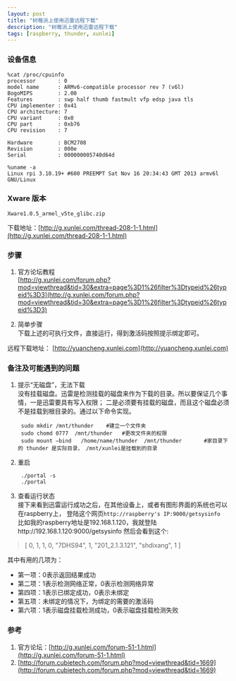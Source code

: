 ```yaml
---
layout: post
title: "树莓派上使用迅雷远程下载"
description: "树莓派上使用迅雷远程下载"
tags: [raspberry, thunder, xunlei]
---
```


### 设备信息

    %cat /proc/cpuinfo 
    processor       : 0
    model name      : ARMv6-compatible processor rev 7 (v6l)
    BogoMIPS        : 2.00
    Features        : swp half thumb fastmult vfp edsp java tls 
    CPU implementer : 0x41
    CPU architecture: 7
    CPU variant     : 0x0
    CPU part        : 0xb76
    CPU revision    : 7
    
    Hardware        : BCM2708
    Revision        : 000e
    Serial          : 000000005740d64d

    %uname -a
    Linux rpi 3.10.19+ #600 PREEMPT Sat Nov 16 20:34:43 GMT 2013 armv6l GNU/Linux

### Xware 版本
`Xware1.0.5_armel_v5te_glibc.zip`

下载地址：[http://g.xunlei.com/thread-208-1-1.html](http://g.xunlei.com/thread-208-1-1.html)

### 步骤
1. 官方论坛教程  
[http://g.xunlei.com/forum.php?mod=viewthread&tid=30&extra=page%3D1%26filter%3Dtypeid%26typeid%3D3](http://g.xunlei.com/forum.php?mod=viewthread&tid=30&extra=page%3D1%26filter%3Dtypeid%26typeid%3D3)

2. 简单步骤  
下载上述的可执行文件，直接运行，得到激活码按照提示绑定即可。

远程下载地址：
[http://yuancheng.xunlei.com](http://yuancheng.xunlei.com) 

### 备注及可能遇到的问题
1. 提示“无磁盘”，无法下载  
没有挂载磁盘。迅雷是检测挂载的磁盘来作为下载的目录。所以要保证几个事情，一是迅雷要具有写入权限；
二是必须要有挂载的磁盘，而且这个磁盘必须不是挂载到根目录的。通过以下命令实现。

        sudo mkdir /mnt/thunder    #建立一个文件夹
        sudo chomd 0777  /mnt/thunder   #更改文件夹的权限
        sudo mount –bind   /home/name/thunder  /mnt/thunder       #家目录下的 thunder 是实际目录， /mnt/xunlei是挂载到的目录

2. 重启

        ./portal -s
        ./portal

3. 查看运行状态  
接下来看到迅雷运行成功之后，在其他设备上，或者有图形界面的系统也可以在raspberry上，
登陆这个网页`http://raspberry's IP:9000/getsysinfo`  
比如我的raspberry地址是192.168.1.120，我就登陆http://192.168.1.120:9000/getsysinfo
然后会看到这个:
>[ 0, 1, 1, 0, "7DHS94", 1, "201_2.1.3.121", "shdixang", 1 ]

其中有用的几项为：

- 第一项：0表示返回结果成功
- 第二项：1表示检测网络正常，0表示检测网络异常
- 第四项：1表示已绑定成功，0表示未绑定
- 第五项：未绑定的情况下，为绑定的需要的激活码
- 第六项：1表示磁盘挂载检测成功，0表示磁盘挂载检测失败

### 参考
1. 官方论坛：[http://g.xunlei.com/forum-51-1.html](http://g.xunlei.com/forum-51-1.html)  
2. [http://forum.cubietech.com/forum.php?mod=viewthread&tid=1669](http://forum.cubietech.com/forum.php?mod=viewthread&tid=1669)
